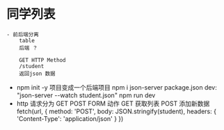 #  同学列表 
    - 前后端分离
        table
        后端 ？ 

        GET HTTP Method 
        /student 
        返回json 数据

- npm init -y  项目变成一个后端项目
    npm i json-server 
    package.json   dev: "json-server --watch student.json"
    npm run dev
- http 请求分为  GET POST   FORM 动作
     GET 获取列表
     POST  添加新数据
     fetch(url, {
        method: 'POST',
        body: JSON.stringify(student),
        headers: {
            'Content-Type': 'application/json'
        } 
     })
